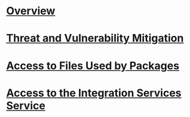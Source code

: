 # [Overview](security-overview-integration-services.md)  
# [Threat and Vulnerability Mitigation](threat-and-vulnerability-mitigation-integration-services.md)  
# [Access to Files Used by Packages](access-to-files-used-by-packages.md)  
# [Access to the Integration Services Service](access-to-the-integration-services-service.md)  
